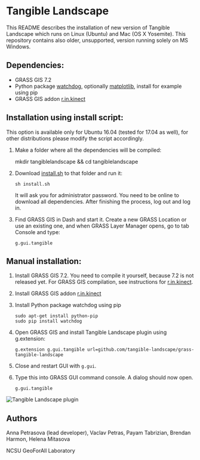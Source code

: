 Tangible Landscape
==================
This README describes the installation of new version of Tangible Landscape which runs on Linux (Ubuntu) and Mac (OS X Yosemite). This repository contains also older, unsupported, version running solely on MS Windows.

Dependencies:
-------------

-   GRASS GIS 7.2
-   Python package [watchdog](https://pypi.python.org/pypi/watchdog), optionally [matplotlib](https://matplotlib.org/),
    install for example using pip
-   GRASS GIS addon
    [r.in.kinect](https://github.com/ncsu-osgeorel/r.in.kinect)

Installation using install script:
----------------------------------
This option is available only for Ubuntu 16.04 (tested for 17.04 as well), for other distributions please modify the script accordingly.


1. Make a folder where all the dependencies will be compiled:

    mkdir tangiblelandscape && cd tangiblelandscape
    
2. Download [install.sh](https://raw.githubusercontent.com/tangible-landscape/grass-tangible-landscape/master/install.sh) to that folder and run it:

       sh install.sh
    
    It will ask you for administrator password. You need to be online to download all dependencies. After finishing the process, log out and log in.
    
3. Find GRASS GIS in Dash and start it. Create a new GRASS Location or use an existing one, and when GRASS Layer Manager opens, go to tab Console and type:

       g.gui.tangible

Manual installation:
-------------

1.  Install GRASS GIS 7.2. You need to compile it yourself, because 7.2 is not released yet. For GRASS GIS compilation, see instructions for [r.in.kinect](https://github.com/ncsu-osgeorel/r.in.kinect).
2.  Install GRASS GIS addon
    [r.in.kinect](https://github.com/ncsu-osgeorel/r.in.kinect)
3.  Install Python package watchdog using pip

        sudo apt-get install python-pip
        sudo pip install watchdog
    
4.  Open GRASS GIS and install Tangible Landscape plugin using g.extension:

        g.extension g.gui.tangible url=github.com/tangible-landscape/grass-tangible-landscape

6. Close and restart GUI with `g.gui`.
5.  Type this into GRASS GUI command console. A dialog
    should now open.

        g.gui.tangible
    
![Tangible Landscape plugin](https://github.com/tangible-landscape/grass-tangible-landscape/wiki/img/plugin/scanning_tab.png "Tangible Landscape plugin")

Authors
--------
Anna Petrasova (lead developer), Vaclav Petras, Payam Tabrizian, Brendan Harmon, Helena Mitasova

NCSU GeoForAll Laboratory
